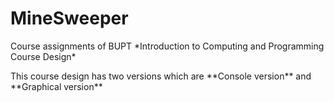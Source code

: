 # MineSweeper
<p>Course assignments of BUPT *Introduction to Computing and Programming Course Design*  </p>
<p>This course design has two versions which are **Console version** and **Graphical version** </p>
